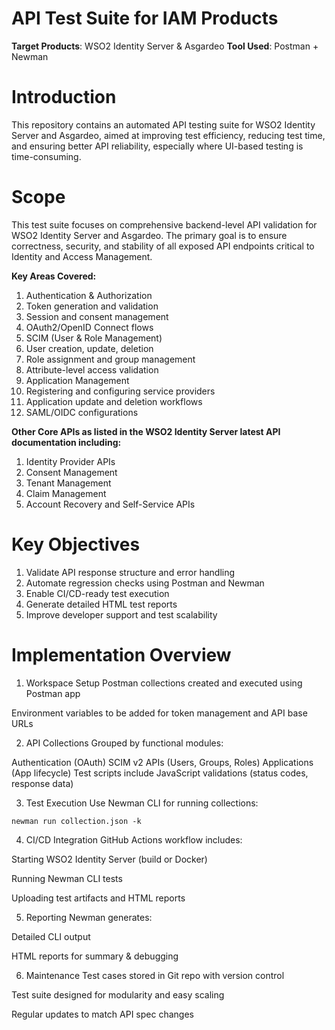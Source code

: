 # API Test Suite for IAM Products

**Target Products**: WSO2 Identity Server & Asgardeo
**Tool Used**: Postman + Newman

# Introduction
This repository contains an automated API testing suite for WSO2 Identity Server and Asgardeo, aimed at improving test efficiency, reducing test time, and ensuring better API reliability, especially where UI-based testing is time-consuming.

# Scope
This test suite focuses on comprehensive backend-level API validation for WSO2 Identity Server and Asgardeo. The primary goal is to ensure correctness, security, and stability of all exposed API endpoints critical to Identity and Access Management.

**Key Areas Covered:**
1. Authentication & Authorization
2. Token generation and validation
3. Session and consent management
4. OAuth2/OpenID Connect flows
5. SCIM (User & Role Management)
6. User creation, update, deletion
7. Role assignment and group management
8. Attribute-level access validation
9. Application Management
10. Registering and configuring service providers
11. Application update and deletion workflows
12. SAML/OIDC configurations

**Other Core APIs as listed in the WSO2 Identity Server latest API documentation including:**

1. Identity Provider APIs
2. Consent Management
3. Tenant Management
4. Claim Management
5. Account Recovery and Self-Service APIs

# Key Objectives

1. Validate API response structure and error handling
2. Automate regression checks using Postman and Newman
3. Enable CI/CD-ready test execution
4. Generate detailed HTML test reports
5. Improve developer support and test scalability

# Implementation Overview
1. Workspace Setup
Postman collections created and executed using Postman app

Environment variables to be added for token management and API base URLs

2. API Collections
Grouped by functional modules:

  Authentication (OAuth)
  SCIM v2 APIs (Users, Groups, Roles)
  Applications (App lifecycle)
  Test scripts include JavaScript validations (status codes, response data)

3. Test Execution
Use Newman CLI for running collections:

```
newman run collection.json -k

```
4. CI/CD Integration
GitHub Actions workflow includes:

Starting WSO2 Identity Server (build or Docker)

Running Newman CLI tests

Uploading test artifacts and HTML reports

5. Reporting
Newman generates:

Detailed CLI output

HTML reports for summary & debugging

6. Maintenance
Test cases stored in Git repo with version control

Test suite designed for modularity and easy scaling

Regular updates to match API spec changes


